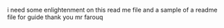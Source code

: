 i need some enlightenment on this read me file and a sample of a readme file for guide
thank you mr farouq